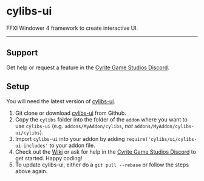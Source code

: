 # cylibs-ui
FFXI Windower 4 framework to create interactive UI.

--------------------------------------------------------------------------------

## Support

Get help or request a feature in the [Cyrite Game Studios Discord](https://discord.gg/CfPxDy759J).

## Setup

You will need the latest version of [cylibs-ui](https://github.com/cyritegamestudios/cylibs-ui/releases).

1. Git clone or download [cylibs-ui](https://github.com/cyritegamestudios/cylibs-ui/releases) from Github.
2. Copy the `cylibs` folder into the folder of the `addon` where you want to use `cylibs-ui` (e.g. `addons/MyAddon/cylibs`, *not* `addons/MyAddon/cylibs-ui/cylibs`).
3. Import `cylibs-ui` into your addon by adding `require('cylibs/ui/cylibs-ui-includes'` to your addon file.
4. Check out the [Wiki](https://github.com/cyritegamestudios/cylibs-ui/wiki) or ask for help in the [Cyrite Game Studios Discord](https://discord.gg/CfPxDy759J) to get started. Happy coding!
5. To update cylibs-ui, either do a `git pull --rebase` or follow the steps above again.
